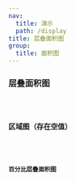 ```yaml
---
nav:
  title: 演示
  path: /display
title: 层叠面积图
group:
  title: 面积图
---
```


### 层叠面积图

<code src="../../demos/Area/stacked/stacked" />

### 区域图（存在空值）

<code src="../../demos/Area/stacked/areaNone" />

### 百分比层叠面积图

<code src="../../demos/Area/stacked/percent" />
